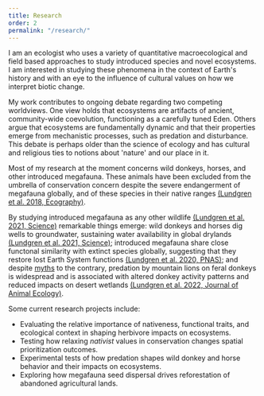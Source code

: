 ```yaml
---
title: Research
order: 2
permalink: "/research/"
---
```


I am an ecologist who uses a variety of quantitative macroecological and field based approaches to study introduced species and novel ecosystems. I am interested in studying these phenomena in the context of Earth's history and with an eye to the influence of cultural values on how we interpret biotic change. 

My work contributes to ongoing debate regarding two competing worldviews. One view holds that ecosystems are artifacts of ancient, community-wide coevolution, functioning as a carefully tuned Eden. Others argue that ecosystems are fundamentally dynamic and that their properties emerge from mechanistic processes, such as predation and disturbance. This debate is perhaps older than the science of ecology and has cultural and religious ties to notions about 'nature' and our place in it.

Most of my research at the moment concerns wild donkeys, horses, and other introduced megafauna. These animals have been excluded from the umbrella of conservation concern despite the severe endangerment of megafauna globally, and of these species in their native ranges [(Lundgren et al. 2018, Ecography)](/assets/pubs/Lundgren_et_al_2018.pdf).

By studying introduced megafauna as any other wildlife [(Lundgren et al. 2021, Science)](/assets/pubs/Lundgren_et_al_2021b.pdf) remarkable things emerge: wild donkeys and horses dig wells to groundwater, sustaining water availability in global drylands [(Lundgren et al. 2021, Science)](/assets/pubs/Lundgren_et_al_2021a.pdf); introduced megafauna share close functonal similarity with extinct species globally, suggesting that they restore lost Earth System functions [(Lundgren et al. 2020, PNAS)](/assets/pubs/Lundgren_et_al_2020.pdf); and despite [myths](https://www.nps.gov/deva/learn/nature/invasive-burros.htm) to the contrary, predation by mountain lions on feral donkeys is widespread and is associated with altered donkey activity patterns and reduced impacts on desert wetlands [(Lundgren et al. 2022, Journal of Animal Ecology)](http://doi.org/10.1111/1365-2656.13766).

Some current research projects include:
*   Evaluating the relative importance of nativeness, functional traits, and ecological context in shaping herbivore impacts on ecosystems.
*   Testing how relaxing _nativist_ values in conservation changes spatial prioritization outcomes.
*   Experimental tests of how predation shapes wild donkey and horse behavior and their impacts on ecosystems.
*   Exploring how megafauna seed dispersal drives reforestation of abandoned agricultural lands. 
